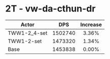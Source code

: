 # 2T - vw-da-cthun-dr
| Actor | DPS | Increase |
|---|:---:|:---:|
|TWW1-2_4-set|1502740|3.36%|
|TWW1-2-set|1473320|1.34%|
|Base|1453838|0.00%|
